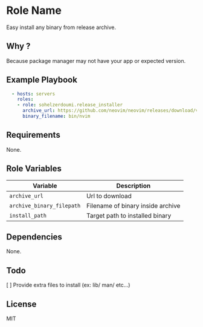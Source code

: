 Role Name
=========

Easy install any binary from release archive.


Why ?
---

Because package manager may not have your app or expected version.


Example Playbook
----------------


```yml
  - hosts: servers
    roles:
    - role: sohelzerdoumi.release_installer
      archive_url: https://github.com/neovim/neovim/releases/download/v0.9.5/nvim-linux64.tar.gz
      binary_filename: bin/nvim
```

Requirements
------------

None.

Role Variables
--------------

| Variable                  | Description                       |
|---------------------------|-----------------------------------|
| `archive_url`             | Url to download                   |
| `archive_binary_filepath` | Filename of binary inside archive |
| `install_path`            | Target path to installed binary   |


Dependencies
------------

None.

Todo
-----

[ ] Provide extra files to install (ex: lib/ man/ etc...)


License
-------

MIT
